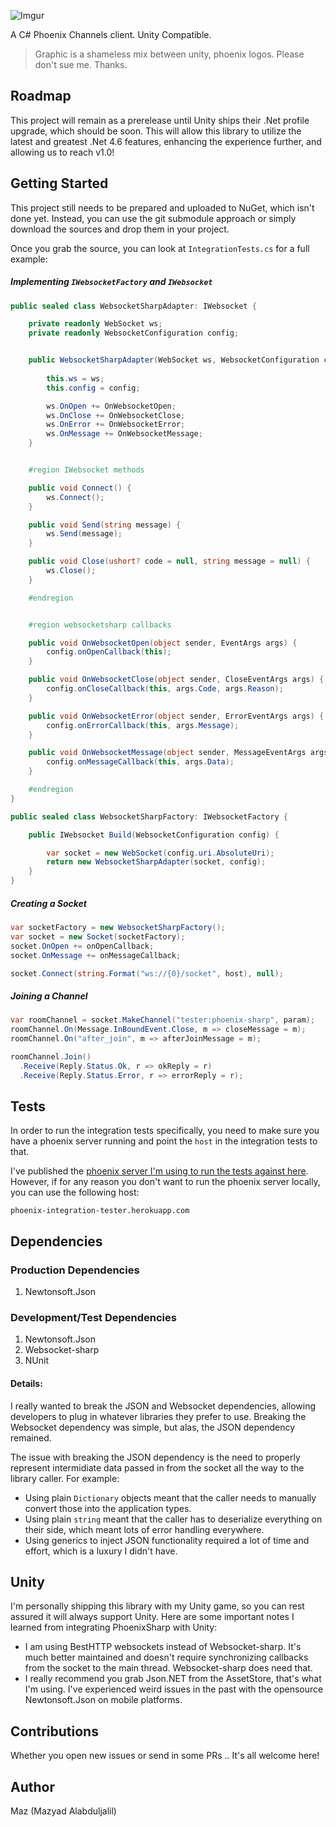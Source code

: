 
![Imgur](http://i.imgur.com/B8ClrWe.png)

A C# Phoenix Channels client. Unity Compatible.

> Graphic is a shameless mix between unity, phoenix logos. Please don't sue me. Thanks.

## Roadmap

This project will remain as a prerelease until Unity ships their .Net profile upgrade, which should be soon. This will allow this library to utilize the latest and greatest .Net 4.6 features, enhancing the experience further, and allowing us to reach v1.0!

## Getting Started

This project still needs to be prepared and uploaded to NuGet, which isn't done yet. Instead, you can use the git submodule approach or simply download the sources and drop them in your project.

Once you grab the source, you can look at `IntegrationTests.cs` for a full example:

##### Implementing `IWebsocketFactory` and `IWebsocket`

```cs
public sealed class WebsocketSharpAdapter: IWebsocket {

	private readonly WebSocket ws;
	private readonly WebsocketConfiguration config;


	public WebsocketSharpAdapter(WebSocket ws, WebsocketConfiguration config) {
		
		this.ws = ws;
		this.config = config;

		ws.OnOpen += OnWebsocketOpen;
		ws.OnClose += OnWebsocketClose;
		ws.OnError += OnWebsocketError;
		ws.OnMessage += OnWebsocketMessage;
	}


	#region IWebsocket methods

	public void Connect() {
		ws.Connect();
	}

	public void Send(string message) {
		ws.Send(message);
	}

	public void Close(ushort? code = null, string message = null) {
		ws.Close();
	}

	#endregion


	#region websocketsharp callbacks

	public void OnWebsocketOpen(object sender, EventArgs args) {
		config.onOpenCallback(this);
	}

	public void OnWebsocketClose(object sender, CloseEventArgs args) {
		config.onCloseCallback(this, args.Code, args.Reason);
	}

	public void OnWebsocketError(object sender, ErrorEventArgs args) {
		config.onErrorCallback(this, args.Message);
	}

	public void OnWebsocketMessage(object sender, MessageEventArgs args) {
		config.onMessageCallback(this, args.Data);
	}

	#endregion
}

public sealed class WebsocketSharpFactory: IWebsocketFactory {

	public IWebsocket Build(WebsocketConfiguration config) {

		var socket = new WebSocket(config.uri.AbsoluteUri);
		return new WebsocketSharpAdapter(socket, config);
	}
}
```

##### Creating a Socket

```cs
var socketFactory = new WebsocketSharpFactory();
var socket = new Socket(socketFactory);
socket.OnOpen += onOpenCallback;
socket.OnMessage += onMessageCallback;

socket.Connect(string.Format("ws://{0}/socket", host), null);
```

##### Joining a Channel

```cs
var roomChannel = socket.MakeChannel("tester:phoenix-sharp", param);
roomChannel.On(Message.InBoundEvent.Close, m => closeMessage = m);
roomChannel.On("after_join", m => afterJoinMessage = m);

roomChannel.Join()
  .Receive(Reply.Status.Ok, r => okReply = r)
  .Receive(Reply.Status.Error, r => errorReply = r);
```

## Tests

In order to run the integration tests specifically, you need to make sure you have a phoenix server running and point the `host` in the integration tests to that.

I've published the [phoenix server I'm using to run the tests against here][phoenix-integration-tests-repo]. However, if for any reason you don't want to run the phoenix server locally, you can use the following host:

```
phoenix-integration-tester.herokuapp.com
```

## Dependencies

### Production Dependencies

1. Newtonsoft.Json

### Development/Test Dependencies

1. Newtonsoft.Json
2. Websocket-sharp
3. NUnit

#### Details:

I really wanted to break the JSON and Websocket dependencies, allowing developers to plug in whatever libraries they prefer to use. Breaking the Websocket dependency was simple, but alas, the JSON dependency remained.

The issue with breaking the JSON dependency is the need to properly represent intermidiate data passed in from the socket all the way to the library caller. For example:

- Using plain `Dictionary` objects meant that the caller needs to manually convert those into the application types.
- Using plain `string` meant that the caller has to deserialize everything on their side, which meant lots of error handling everywhere.
- Using generics to inject JSON functionality required a lot of time and effort, which is a luxury I didn't have.

## Unity

I'm personally shipping this library with my Unity game, so you can rest assured it will always support Unity. Here are some important notes I learned from integrating PhoenixSharp with Unity:

- I am using BestHTTP websockets instead of Websocket-sharp. It's much better maintained and doesn't require synchronizing callbacks from the socket to the main thread. Websocket-sharp does need that.
- I really recommend you grab Json.NET from the AssetStore, that's what I'm using. I've experienced weird issues in the past with the opensource Newtonsoft.Json on mobile platforms.

## Contributions

Whether you open new issues or send in some PRs .. It's all welcome here!

## Author

Maz (Mazyad Alabduljalil)

[phoenix-integration-tests-repo]: https://github.com/Mazyod/phoenix-integration-tester
